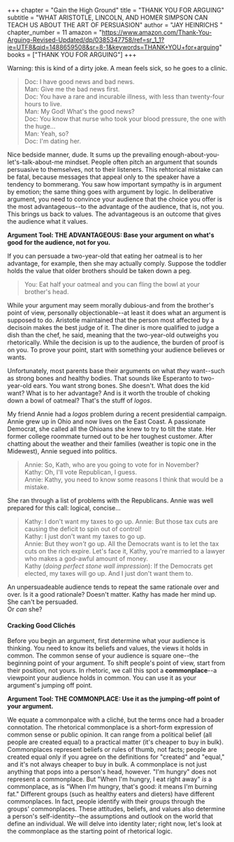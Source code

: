 +++
chapter = "Gain the High Ground"
title = "THANK YOU FOR ARGUING"
subtitle = "WHAT ARISTOTLE, LINCOLN, AND HOMER SIMPSON CAN TEACH US ABOUT THE ART OF PERSUASION"
author = "JAY HEINRICHS "
chapter_number = 11
amazon = "https://www.amazon.com/Thank-You-Arguing-Revised-Updated/dp/0385347758/ref=sr_1_1?ie=UTF8&qid=1488659508&sr=8-1&keywords=THANK+YOU+for+arguing"
books = ["THANK YOU FOR ARGUING"]
+++

Warning: this is kind of a dirty joke. A mean feels sick, so he goes to a clinic.  
  
> Doc: I have good news and bad news.  
> Man: Give me the bad news first.  
> Doc: You have a rare and incurable illness, with less than twenty-four hours to live.  
> Man: My God! What's the good news?  
> Doc: You know that nurse who took your blood pressure, the one with the huge...  
> Man: Yeah, so?  
> Doc: I'm dating her.  
  
Nice bedside manner, dude. It sums up the prevailing enough-about-you-let's-talk-about-me mindset. People often pitch an argument that sounds persuasive to themselves, not to their listeners. This rehtorical mistake can be fatal, because messages that appeal only to the speaker have a tendency to bommerang. You saw how important sympathy is in argument by emotion; the same thing goes with argument by logic. In deliberative argument, you need to convince your audience that the choice you offer is the most advantageous--to the advantage of the audience, that is, not you. This brings us back to values. The advantageous is an outcome that gives the audience what it values.  
  
**Argument Tool: THE ADVANTAGEOUS: Base your argument on what's good for the audience, not for you.**
  
If you can persuade a two-year-old that eating her oatmeal is to her advantage, for example, then she may actually comply. Suppose the toddler holds the value that older brothers should be taken down a peg.  
  
> You: Eat half your oatmeal and you can fling the bowl at your brother's head.  
  
While your argument may seem morally dubious-and from the brother's point of view, personally objectionable--at least it does what an argument is supposed to do. Aristotle maintained that the person most affected by a decisoin makes the best judge of it. The diner is more qualified to judge a dish than the chef, he said, meaning that the two-year-old outweighs you rhetorically. While the decision is up to the audience, the burden of proof is on you. To prove your point, start with something your audience believes or wants.  
  
Unfortunately, most parents base their arguments on what _they_ want--such as strong bones and healthy bodies. That sounds like Esperanto to two-year-old ears. You want strong bones. She doesn't. What does the kid want? What is to her advantage? And is it worth the trouble of choking down a bowl of oatmeal? That's the stuff of _logos_.  
  
My friend Annie had a _logos_ problem during a recent presidential campaign. Annie grew up in Ohio and now lives on the East Coast. A passionate Democrat, she called all the Ohioans she knew to try to tilt the state. Her former college roommate turned out to be her toughest customer. After chatting about the weather and their families  (weather is topic one in the Midewest), Annie segued into politics.  
  
> Annie: So, Kath, who are you going to vote for in November?  
> Kathy: Oh, I'll vote Republican, I guess.  
> Annie: Kathy, you need to know some reasons I think that would be a mistake.  
  
She ran through a list of problems with the Republicans. Annie was well prepared for this call: logical, concise...  
  
> Kathy: I don't want my taxes to go up.
> Annie: But those tax cuts are causing the deficit to spin out of control!  
> Kathy: I just don't want my taxes to go up.  
> Annie: But they _won't_ go up. All the Democrats want is to let the tax cuts on the rich expire. Let's face it, Kathy, you're married to a lawyer who makes a god-awful amount of money.  
> Kathy (_doing perfect stone wall impression_): If the Democrats get elected, my taxes will go up. And I just don't want them to.  
  
An unpersuadeable audience tends to repeat the same rationale over and over. Is it a good rationale? Doesn't matter. Kathy has made her mind up. She can't be persuaded.  
Or _can_ she?  


#### Cracking Good Clichés
Before you begin an argument, first determine what your audience is thinking. You need to know its beliefs and values, the views it holds in common. The common sense of your audience is square one--the beginning point of your argument. To shift people's point of view, start from their position, not yours. In rhetoric, we call this spot a **commonplace**--a viewpoint your audience holds in common. You can use it as your argument's jumping off point.  

**Argument Tool: THE COMMONPLACE: Use it as the jumping-off point of your argument.**

We equate a commonpalce with a cliché, but the terms once had a broader connotation. The rhetorical commonplace is a short-form expression of common sense or public opinion. It can range from a political belief (all people are created equal) to a practical matter (it's cheaper to buy in bulk). Commonplaces represent beliefs or rules of thumb, not facts; people are created equal only if you agree on the definitions for "created" and "equal," and it's not always cheaper to buy in bulk. A commonplace is not just anything that pops into a person's head, however. "I'm hungry" does not represent a commonplace. But "When I'm hungry, I eat right away" _is_ a commonplace, as is "When I'm hungry, that's good: it means I'm burning fat." Different groups (such as healthy eaters and dieters) have different commonplaces. In fact, people identify with their groups through the groups' commonplaces. These attitudes, beliefs, and values also determine a person's self-identity--the assumptions and outlook on the world that define an individual. We will delve into identity later; right now, let's look at the commonplace as the starting point of rhetorical logic. 
